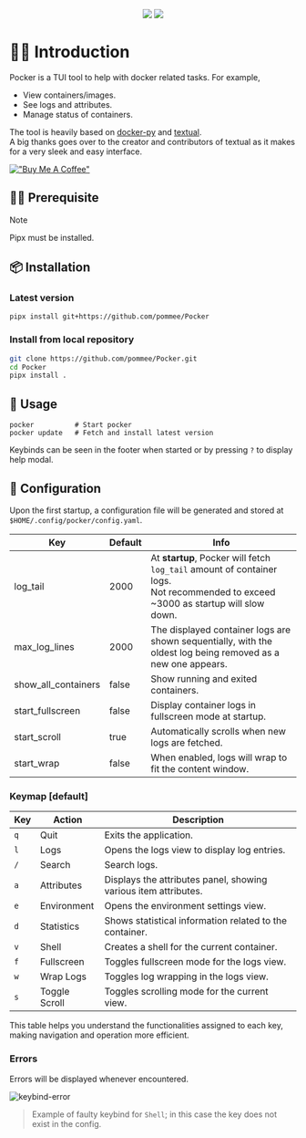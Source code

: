 <p align="center">
  <img src="./resources/pocker-name.png" />
  <img src="./resources/home-preview.png" />
</p>

# 👋🏼 Introduction

Pocker is a TUI tool to help with docker related tasks. For example,

- View containers/images.
- See logs and attributes.
- Manage status of containers.

The tool is heavily based on [docker-py](https://docker-py.readthedocs.io/en/stable/index.html) and [textual](https://github.com/textualize/textual/).  
A big thanks goes over to the creator and contributors of textual as it makes for a very sleek and easy interface.

[!["Buy Me A Coffee"](https://www.buymeacoffee.com/assets/img/custom_images/orange_img.png)](https://buymeacoffee.com/pommee)

## 🤏🏼 Prerequisite

> [!NOTE]
> Pipx must be installed.

## 📦 Installation

### Latest version

```shell
pipx install git+https://github.com/pommee/Pocker
```

### Install from local repository

```bash
git clone https://github.com/pommee/Pocker.git
cd Pocker
pipx install .
```

## 🚦 Usage

```shell
pocker          # Start pocker
pocker update   # Fetch and install latest version
```

Keybinds can be seen in the footer when started or by pressing `?` to display help modal.

## 🔧 Configuration

Upon the first startup, a configuration file will be generated and stored at `$HOME/.config/pocker/config.yaml`.

| Key                 | Default | Info                                                                                                                                  |
| ------------------- | ------- | ------------------------------------------------------------------------------------------------------------------------------------- |
| log_tail            | 2000    | At **startup**, Pocker will fetch `log_tail` amount of container logs.<br> Not recommended to exceed ~3000 as startup will slow down. |
| max_log_lines       | 2000    | The displayed container logs are shown sequentially, with the oldest log being removed as a new one appears.                          |
| show_all_containers | false   | Show running and exited containers.                                                                                                   |
| start_fullscreen    | false   | Display container logs in fullscreen mode at startup.                                                                                 |
| start_scroll        | true    | Automatically scrolls when new logs are fetched.                                                                                      |
| start_wrap          | false   | When enabled, logs will wrap to fit the content window.                                                                               |

### Keymap [default]

| Key | Action        | Description                                                     |
| --- | ------------- | --------------------------------------------------------------- |
| `q` | Quit          | Exits the application.                                          |
| `l` | Logs          | Opens the logs view to display log entries.                     |
| `/` | Search        | Search logs.                                                    |
| `a` | Attributes    | Displays the attributes panel, showing various item attributes. |
| `e` | Environment   | Opens the environment settings view.                            |
| `d` | Statistics    | Shows statistical information related to the container.         |
| `v` | Shell         | Creates a shell for the current container.                      |
| `f` | Fullscreen    | Toggles fullscreen mode for the logs view.                      |
| `w` | Wrap Logs     | Toggles log wrapping in the logs view.                          |
| `s` | Toggle Scroll | Toggles scrolling mode for the current view.                    |

This table helps you understand the functionalities assigned to each key, making navigation and operation more efficient.

### Errors

Errors will be displayed whenever encountered.

![keybind-error](./resources/keybind-error.png)

> Example of faulty keybind for `Shell`; in this case the key does not exist in the config.
